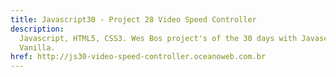 ```yaml
---
title: Javascript30 - Project 28 Video Speed Controller
description:
  Javascript, HTML5, CSS3. Wes Bos project's of the 30 days with Javascript
  Vanilla.
href: http://js30-video-speed-controller.oceanoweb.com.br
---
```

